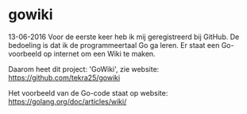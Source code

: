 # gowiki

13-06-2016 Voor de eerste keer heb ik mij geregistreerd bij GitHub. 
De bedoeling is dat ik de programmeertaal Go ga leren. 
Er staat een Go-voorbeeld op internet om een Wiki te maken. 

Daarom heet dit project: 'GoWiki', zie website: https://github.com/tekra25/gowiki 

Het voorbeeld van de Go-code staat op website: https://golang.org/doc/articles/wiki/
